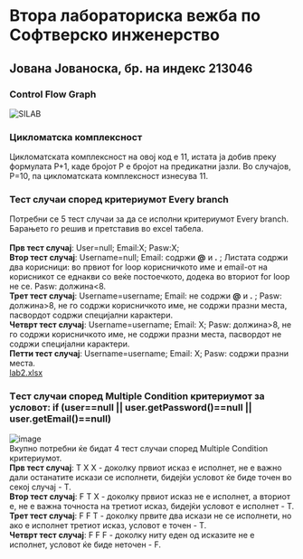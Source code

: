 # Втора лабораториска вежба по Софтверско инженерство
## Јована Јованоска, бр. на индекс 213046
### Control Flow Graph
![SILAB](https://github.com/JovanoskaJovana/SI_2023_lab2_213046/assets/126422782/7997776a-380f-4a03-8327-108aad09f44c)
### Цикломатска комплексност
Цикломатската комплексност на овој код е 11, истата ја добив преку формулата Р+1, каде бројот Р е бројот на предикатни јазли. Во случајов, Р=10, па цикломатската комплексност изнесува 11.
### Тест случаи според критериумот Every branch
Потребни се 5 тест случаи за да се исполни критериумот Every branch. Барањето го решив и претставив во excel табела.<br>
<br>
**Прв тест случај**: User=null; Email:X; Pasw:X; <br>
**Втор тест случај**: Username=null; Email: содржи **@** и **.** ; Листата содржи два корисници: во првиот for loop корисничкото име и email-от на корисникот се еднакви со веќе постоечкото, додека во вториот for loop не се. Pasw: должина<8.<br>
**Трет тест случај**: Username=username; Email: не содржи **@** и **.** ;  Pasw: должина>8, не го содржи корисничкото име, не содржи празни места, пасвордот содржи специјални карактери.<br>
**Четврт тест случај**: Username=username; Email: X;  Pasw: должина>8, не го содржи корисничкото име, не содржи празни места, пасвордот не содржи специјални карактери.<br> 
**Петти тест случај**: Username=username; Email: X; Pasw: содржи празни места.<br> 
[lab2.xlsx](https://github.com/JovanoskaJovana/SI_2023_lab2_213046/files/11585397/lab2.xlsx)
### Tест случаи според Multiple Condition критериумот за условот: if (user==null || user.getPassword()==null || user.getEmail()==null)
![image](https://github.com/JovanoskaJovana/SI_2023_lab2_213046/assets/126422782/2c719fd8-1a58-45b2-b267-9028a0f1cafa)
<br> Вкупно потребни ќе бидат 4 тест случаи според Multiple Condition критериумот.<br>
**Прв тест случај**: Т X X - доколку првиот исказ е исполнет, не е важно дали останатите искази се исполнети, бидејќи условот ќе биде точен во секој случај - Т.
<br>
**Втор тест случај**: F T X - доколку првиот исказ не е исполнет, а вториот е, не е важна точноста на третиот исказ, бидејќи условот е исполнет - Т.
<br>
**Трет тест случај**: F F T - доколку првите два искази не се исполнети, но ако е исполнет третиот исказ, условот е точен - Т.
<br>
**Четврт тест случај**: F F F - доколку ниту еден од исказите не е исполнет, условот ќе биде неточен - F.


